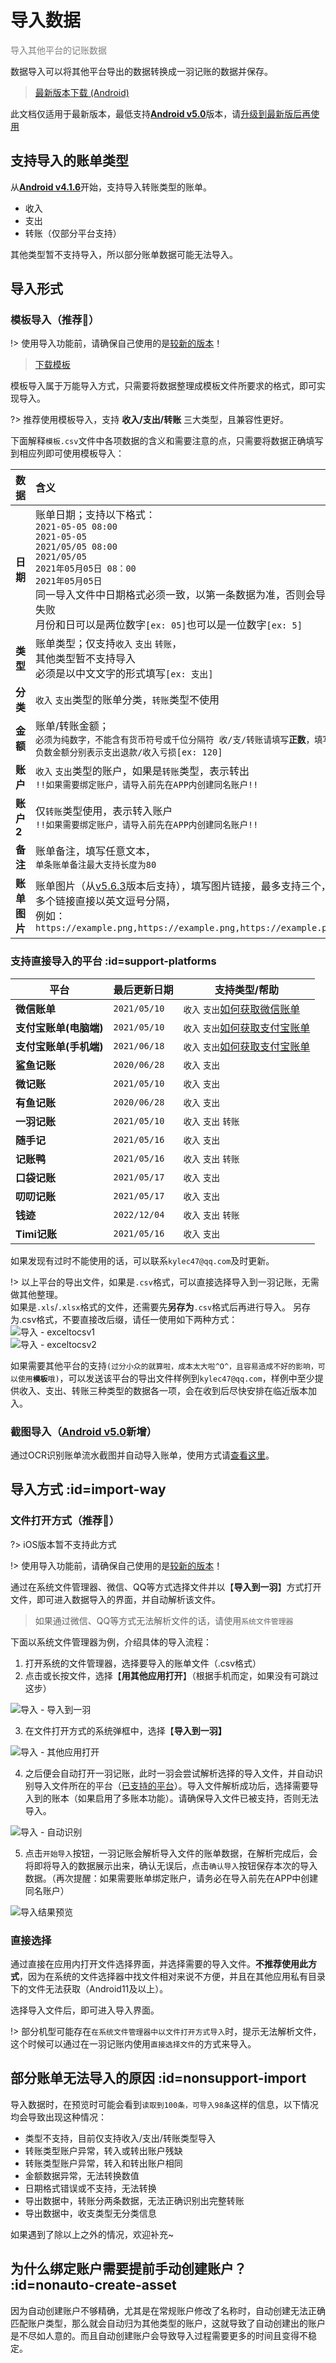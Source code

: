 # 导入数据

<font color=gray>导入其他平台的记账数据</font>

数据导入可以将其他平台导出的数据转换成一羽记账的数据并保存。

> [最新版本下载 (Android)](https://www.coolapk.com/apk/kylec.me.lightbookkeeping)

此文档仅适用于最新版本，最低支持[**Android v5.0**](https://www.coolapk.com/apk/kylec.me.lightbookkeeping)版本，请[升级到最新版后再使用](https://www.coolapk.com/apk/kylec.me.lightbookkeeping)

## 支持导入的账单类型

从[**Android v4.1.6**](https://www.coolapk.com/apk/kylec.me.lightbookkeeping)开始，支持导入转账类型的账单。

- 收入
- 支出
- 转账（仅部分平台支持）

其他类型暂不支持导入，所以部分账单数据可能无法导入。

## 导入形式

### 模板导入（推荐🍓）

!> 使用导入功能前，请确保自己使用的是[较新的版本](https://www.coolapk.com/apk/kylec.me.lightbookkeeping)！

> [下载模板](https://www.yiyujizhang.cn/template.csv)

模板导入属于万能导入方式，只需要将数据整理成模板文件所要求的格式，即可实现导入。

?> 推荐使用模板导入，支持 **收入/支出/转账** 三大类型，且兼容性更好。

下面解释`模板.csv`文件中各项数据的含义和需要注意的点，只需要将数据正确填写到相应列即可使用模板导入：

| 数据         | 含义                                                         |
| ------------ | :----------------------------------------------------------- |
| **日期**     | 账单日期；支持以下格式：<br> `2021-05-05 08:00`<br> `2021-05-05`<br> `2021/05/05 08:00`<br>  `2021/05/05`<br>  `2021年05月05日 08：00`<br> `2021年05月05日`<br>同一导入文件中日期格式必须一致，以第一条数据为准，否则会导入失败<br>月份和日可以是两位数字`[ex: 05]`也可以是一位数字`[ex: 5]` |
| **类型**     | 账单类型；仅支持`收入` `支出` `转账`，<br>其他类型暂不支持导入<br>必须是以中文文字的形式填写`[ex: 支出]` |
| **分类**     | `收入` `支出`类型的账单分类，`转账`类型不使用                |
| **金额**     | 账单/转账金额；<br>`必须为纯数字，不能含有货币符号或千位分隔符 收/支/转账请填写`**`正数`**`，填写负数金额分别表示支出退款/收入亏损[ex: 120]` |
| **账户**     | `收入` `支出`类型的账户，如果是`转账`类型，表示转出<br>`!!如果需要绑定账户，请导入前先在APP内创建同名账户!!` |
| **账户2**    | 仅`转账`类型使用，表示转入账户<br>`!!如果需要绑定账户，请导入前先在APP内创建同名账户!!` |
| **备注**     | 账单备注，填写任意文本，<br>`单条账单备注最大支持长度为80`   |
| **账单图片** | 账单图片（从[v5.6.3](https://www.coolapk.com/apk/kylec.me.lightbookkeeping)版本后支持），填写图片链接，最多支持三个，多个链接直接以英文逗号分隔，<br>例如：`https://example.png,https://example.png,https://example.png` |

### 支持直接导入的平台  :id=support-platforms

| 平台                   | 最后更新日期 | 支持类型/帮助                                                |
| ---------------------- | ------------ | ------------------------------------------------------------ |
| **微信账单**           | `2021/05/10` | `收入` `支出`[如何获取微信账单](doc/data-manage/get-wx-bill.md) |
| **支付宝账单(电脑端)** | `2021/05/10` | `收入` `支出`[如何获取支付宝账单](doc/data-manage/get-ali-bill.md#ali-pc) |
| **支付宝账单(手机端)** | `2021/06/18` | `收入` `支出`[如何获取支付宝账单](doc/data-manage/get-ali-bill.md) |
| **鲨鱼记账**           | `2020/06/28` | `收入` `支出`                                                |
| **微记账**             | `2021/05/10` | `收入` `支出`                                                |
| **有鱼记账**           | `2020/06/28` | `收入` `支出`                                                |
| **一羽记账**           | `2021/05/10` | `收入` `支出` `转账`                                         |
| **随手记**             | `2021/05/16` | `收入` `支出`                                                |
| **记账鸭**             | `2021/05/16` | `收入` `支出` `转账`                                         |
| **口袋记账**           | `2021/05/17` | `收入` `支出`                                                |
| **叨叨记账**           | `2021/05/17` | `收入` `支出`                                                |
| **钱迹**               | `2022/12/04` | `收入` `支出` `转账`                                         |
| **Timi记账**           | `2021/05/16` | `收入` `支出`                                                |

如果发现有过时不能使用的话，可以联系`kylec47@qq.com`及时更新。

!> 以上平台的导出文件，如果是`.csv`格式，可以直接选择导入到一羽记账，无需做其他整理。<br>如果是`.xls`/`.xlsx`格式的文件，还需要先**另存为**`.csv`格式后再进行导入。 另存为.csv格式，不要直接改后缀，请任一使用如下两种方式：<br>![导入 - exceltocsv1](https://z3.ax1x.com/2021/06/18/RpwtYj.png)<br>![导入 - exceltocsv2](https://z3.ax1x.com/2021/06/18/Rpwapn.png)

如果需要其他平台的支持`(过分小众的就算啦，成本太大啦^O^，且容易造成不好的影响，可以使用`**`模板`**`哦)`，可以发送该平台的导出文件样例到`kylec47@qq.com`，样例中至少提供收入、支出、转账三种类型的数据各一项，会在收到后尽快安排在临近版本加入。

### 截图导入（[Android v5.0](https://www.coolapk.com/apk/kylec.me.lightbookkeeping)新增）

通过OCR识别账单流水截图并自动导入账单，使用方式请[查看这里](doc/pro/ocr-import.md)。

## 导入方式  :id=import-way

### 文件打开方式（推荐🍓）

?> iOS版本暂不支持此方式

!> 使用导入功能前，请确保自己使用的是[较新的版本](https://www.coolapk.com/apk/kylec.me.lightbookkeeping)！

通过在系统文件管理器、微信、QQ等方式选择文件并以【**导入到一羽**】方式打开文件，即可进入数据导入的界面，并自动解析该文件。

>  如果通过微信、QQ等方式无法解析文件的话，请使用`系统文件管理器`

下面以系统文件管理器为例，介绍具体的导入流程：

1. 打开系统的文件管理器，选择要导入的账单文件（.csv格式）
2. 点击或长按文件，选择【**用其他应用打开**】（根据手机而定，如果没有可跳过这步）

![导入 - 导入到一羽](https://z3.ax1x.com/2021/06/18/Rp0Ivq.jpg)

3. 在文件打开方式的系统弹框中，选择【**导入到一羽】**

![导入 - 其他应用打开](https://z3.ax1x.com/2021/06/18/Rp0tHO.jpg)

4. 之后便会自动打开一羽记账，此时一羽会尝试解析选择的导入文件，并自动识别导入文件所在的平台（[已支持的平台](#support-platforms)）。导入文件解析成功后，选择需要导入到的账本（如果启用了多账本功能）。请确保导入文件已被支持，否则无法导入。

![导入 - 自动识别](https://z3.ax1x.com/2021/06/18/R9S1JK.jpg)

5. 点击`开始导入`按钮，一羽记账会解析导入文件的账单数据，在解析完成后，会将即将导入的数据展示出来，确认无误后，点击`确认导入`按钮保存本次的导入数据。（再次提醒：如果需要账单绑定账户，请务必在导入前先在APP中创建同名账户）

![导入结果预览](https://z3.ax1x.com/2021/09/02/hrHIHA.png)

### 直接选择

通过直接在应用内打开文件选择界面，并选择需要的导入文件。**不推荐使用此方式**，因为在系统的文件选择器中找文件相对来说不方便，并且在其他应用私有目录下的文件无法获取（Android11及以上）。

选择导入文件后，即可进入导入界面。

!> 部分机型可能存在`在系统文件管理器中以文件打开方式导入`时，提示无法解析文件，这个时候可以通过在一羽记账内使用`直接选择文件`的方式来导入。

## 部分账单无法导入的原因  :id=nonsupport-import

导入数据时，在预览时可能会看到`读取到100条，可导入98条`这样的信息，以下情况均会导致出现这种情况：

- 类型不支持，目前仅支持收入/支出/转账类型导入
- 转账类型账户异常，转入或转出账户残缺
- 转账类型账户异常，转入和转出账户相同
- 金额数据异常，无法转换数值
- 日期格式错误或不支持，无法转换
- 导出数据中，转账分两条数据，无法正确识别出完整转账
- 导出数据中，收支类型无分类信息

如果遇到了除以上之外的情况，欢迎补充~

## 为什么绑定账户需要提前手动创建账户？  :id=nonauto-create-asset

因为自动创建账户不够精确，尤其是在常规账户修改了名称时，自动创建无法正确匹配账户类型，那么就会自动归为其他类型的账户，这就导致了自动创建出的账户是不尽如人意的。而且自动创建账户会导致导入过程需要更多的时间且变得不稳定。